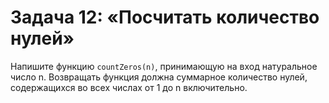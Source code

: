 # Задача 12: «Посчитать количество нулей»

Напишите функцию `countZeros(n)`, принимающую на вход натуральное число n.
Возвращать функция должна суммарное количество нулей, содержащихся во всех числах от 1 до n включительно.
